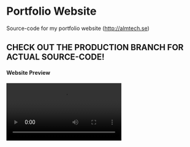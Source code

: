 # Portfolio Website
Source-code for my portfolio website (http://almtech.se)

## CHECK OUT THE PRODUCTION BRANCH FOR ACTUAL SOURCE-CODE!

#### Website Preview
![Website Preview](misc/website_showcase.mkv)
